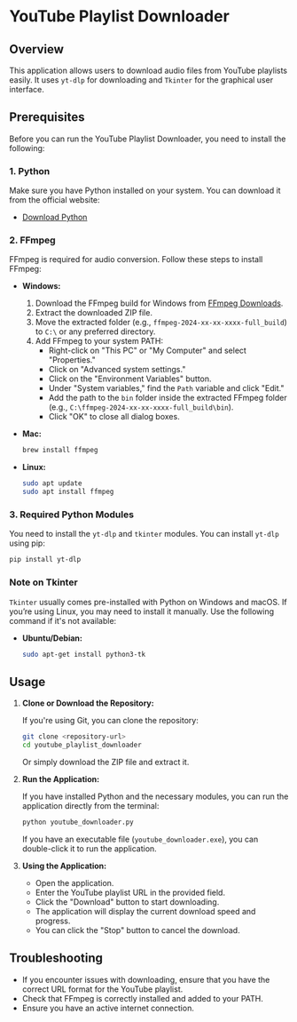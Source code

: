 # YouTube Playlist Downloader

## Overview

This application allows users to download audio files from YouTube playlists easily. It uses `yt-dlp` for downloading and `Tkinter` for the graphical user interface.

## Prerequisites

Before you can run the YouTube Playlist Downloader, you need to install the following:

### 1. Python

Make sure you have Python installed on your system. You can download it from the official website:

- [Download Python](https://www.python.org/downloads/)

### 2. FFmpeg

FFmpeg is required for audio conversion. Follow these steps to install FFmpeg:

- **Windows:**
  1. Download the FFmpeg build for Windows from [FFmpeg Downloads](https://ffmpeg.org/download.html#build-windows).
  2. Extract the downloaded ZIP file.
  3. Move the extracted folder (e.g., `ffmpeg-2024-xx-xx-xxxx-full_build`) to `C:\` or any preferred directory.
  4. Add FFmpeg to your system PATH:
     - Right-click on "This PC" or "My Computer" and select "Properties."
     - Click on "Advanced system settings."
     - Click on the "Environment Variables" button.
     - Under "System variables," find the `Path` variable and click "Edit."
     - Add the path to the `bin` folder inside the extracted FFmpeg folder (e.g., `C:\ffmpeg-2024-xx-xx-xxxx-full_build\bin`).
     - Click "OK" to close all dialog boxes.

- **Mac:**
  ```bash
  brew install ffmpeg
  ```

- **Linux:**
  ```bash
  sudo apt update
  sudo apt install ffmpeg
  ```

### 3. Required Python Modules

You need to install the `yt-dlp` and `tkinter` modules. You can install `yt-dlp` using pip:

```bash
pip install yt-dlp
```

### Note on Tkinter

`Tkinter` usually comes pre-installed with Python on Windows and macOS. If you’re using Linux, you may need to install it manually. Use the following command if it's not available:

- **Ubuntu/Debian:**
  ```bash
  sudo apt-get install python3-tk
  ```

## Usage

1. **Clone or Download the Repository:**

   If you're using Git, you can clone the repository:

   ```bash
   git clone <repository-url>
   cd youtube_playlist_downloader
   ```

   Or simply download the ZIP file and extract it.

2. **Run the Application:**

   If you have installed Python and the necessary modules, you can run the application directly from the terminal:

   ```bash
   python youtube_downloader.py
   ```

   If you have an executable file (`youtube_downloader.exe`), you can double-click it to run the application.

3. **Using the Application:**

   - Open the application.
   - Enter the YouTube playlist URL in the provided field.
   - Click the "Download" button to start downloading.
   - The application will display the current download speed and progress.
   - You can click the "Stop" button to cancel the download.

## Troubleshooting

- If you encounter issues with downloading, ensure that you have the correct URL format for the YouTube playlist.
- Check that FFmpeg is correctly installed and added to your PATH.
- Ensure you have an active internet connection.

